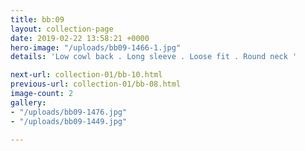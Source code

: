 ```yaml
---
title: bb:09
layout: collection-page
date: 2019-02-22 13:58:21 +0000
hero-image: "/uploads/bb09-1466-1.jpg"
details: 'Low cowl back . Long sleeve . Loose fit . Round neck '

next-url: collection-01/bb-10.html
previous-url: collection-01/bb-08.html
image-count: 2
gallery:
- "/uploads/bb09-1476.jpg"
- "/uploads/bb09-1449.jpg"

---
```

